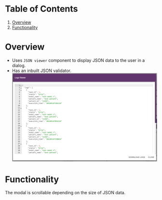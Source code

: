 <!--
  ~ Copyright 2022 Guy’s and St Thomas’ NHS Foundation Trust
  ~
  ~ Licensed under the Apache License, Version 2.0 (the "License");
  ~ you may not use this file except in compliance with the License.
  ~ You may obtain a copy of the License at
  ~
  ~ http://www.apache.org/licenses/LICENSE-2.0
  ~
  ~ Unless required by applicable law or agreed to in writing, software
  ~ distributed under the License is distributed on an "AS IS" BASIS,
  ~ WITHOUT WARRANTIES OR CONDITIONS OF ANY KIND, either express or implied.
  ~ See the License for the specific language governing permissions and
  ~ limitations under the License.
-->

# Table of Contents
1. [Overview](#overview)
2. [Functionality](#functionality)

# Overview
- Uses `JSON viewer` component to display JSON data to the user in a dialog.
- Has an inbuilt JSON validator.
&nbsp;
![image](../static/JSON-viewer-dialog.png)

# Functionality
The modal is scrollable depending on the size of JSON data.
